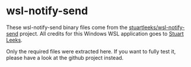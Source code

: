 # wsl-notify-send

These wsl-notify-send binary files come from the [stuartleeks/wsl-notify-send](https://github.com/stuartleeks/wsl-notify-send)
project. All credits for this Windows WSL application goes to [Stuart Leeks](https://github.com/stuartleeks).

Only the required files were extracted here. If you want to fully test it,
please have a look at the github project instead.
